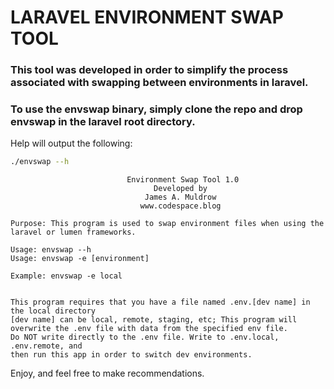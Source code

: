 # LARAVEL ENVIRONMENT SWAP TOOL

### This tool was developed in order to simplify the process associated with swapping between environments in laravel.

### To use the envswap binary, simply clone the repo and drop envswap in the laravel root directory.

Help will output the following:
````bash
./envswap --h
````
````text
                          Environment Swap Tool 1.0
                                Developed by
                              James A. Muldrow
                             www.codespace.blog

Purpose: This program is used to swap environment files when using the laravel or lumen frameworks.

Usage: envswap --h
Usage: envswap -e [environment]

Example: envswap -e local


This program requires that you have a file named .env.[dev name] in the local directory
[dev name] can be local, remote, staging, etc; This program will overwrite the .env file with data from the specified env file.
Do NOT write directly to the .env file. Write to .env.local, .env.remote, and
then run this app in order to switch dev environments.

````

Enjoy, and feel free to make recommendations.